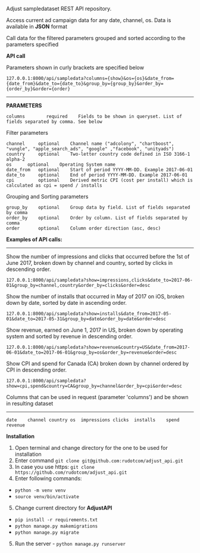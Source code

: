 Adjust sampledataset REST API repository.

Access current ad campaign data for any date, channel, os. 
Data is available in **JSON** format

Call data for the filtered parameters grouped and sorted according to the parameters specified

**API call**

Parameters shown in curly brackets are specified below

    127.0.0.1:8000/api/sampledata?columns={show}&os={os}&date_from={date_from}&date_to={date_to}&group_by={group_by}&order_by={order_by}&order={order}
_____________
**PARAMETERS**

    columns        required    Fields to be shown in queryset. List of fields separated by comma. See below
Filter parameters

    channel     optional    Channel name ("adcolony", "chartboost", "vungle", "apple_search_ads", "google" ,"facebook", "unityads")
    country     optional    Two-letter country code defined in ISO 3166-1 alpha-2
    os	    optional	Operating System name
    date_from   optional    Start of period YYYY-MM-DD. Example 2017-06-01
    date_to     optional    End of period YYYY-MM-DD. Example 2017-06-01
    cpi         optional    Derived metric CPI (cost per install) which is calculated as cpi = spend / installs

Grouping and Sorting parameters

    group_by    optional    Group data by field. List of fields separated by comma
    order_by    optional    Order by column. List of fields separated by comma
    order       optional    Column order direction (asc, desc)

**Examples of API calls:**
___________

Show the number of impressions and clicks that occurred before the 1st of June 2017, broken down by channel and country, sorted by clicks in descending order.

    127.0.0.1:8000/api/sampledata?show=impressions,clicks&date_to=2017-06-01&group_by=channel,country&order_by=clicks&order=desc

Show the number of installs that occurred in May of 2017 on iOS, broken down by date, sorted by date in ascending order.

    127.0.0.1:8000/api/sampledata?show=installs&date_from=2017-05-01&date_to=2017-05-31&group_by=date&order_by=date&order=desc

Show revenue, earned on June 1, 2017 in US, broken down by operating system and sorted by revenue in descending order.

    127.0.0.1:8000/api/sampledata?show=revenue&country=US&date_from=2017-06-01&date_to=2017-06-01&group_by=os&order_by=revenue&order=desc

Show CPI and spend for Canada (CA) broken down by channel ordered by CPI in descending order. 

    127.0.0.1:8000/api/sampledata?show=cpi,spend&country=CA&group_by=channel&order_by=cpi&order=desc

Columns that can be used in request (parameter 'columns') and be shown in resulting dataset
___________________
    date	channel	country	os	impressions	clicks	installs	spend	revenue

**Installation**

1. Open terminal and change directory for the one to be used for installation
2. Enter command `git clone git@github.com:rudotcom/adjust_api.git`
3. In case you use https: `git clone https://github.com/rudotcom/adjust_api.git`
4. Enter following commands:
- `python -m venv venv`
- `source venv/bin/activate`
5.  Change current directory for **AdjustAPI**
- `pip install -r requirements.txt`
- `python manage.py makemigrations`
- `python manage.py migrate`
5. Run the server - `python manage.py runserver`
